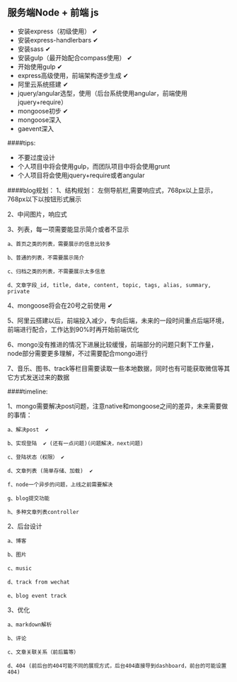## 服务端Node + 前端 js

* 安装express（初级使用） ✔
* 安装express-handlerbars  ✔
* 安装sass  ✔
* 安装gulp（最开始配合compass使用） ✔
* 开始使用gulp  ✔
* express高级使用，前端架构逐步生成  ✔
* 阿里云系统搭建  ✔
* jquery/angular选型，使用（后台系统使用angular，前端使用jquery+require）
* mongoose初步  ✔
* mongoose深入
* gaevent深入



####tips:
* 不要过度设计
* 个人项目中将会使用gulp，而团队项目中将会使用grunt
* 个人项目将会使用jquery+require或者angular

####blog规划：
1、结构规划：
左侧导航栏,需要响应式，768px以上显示，768px以下以按钮形式展示

2、中间图片，响应式

3、列表，每一项需要能显示简介或者不显示

    a、首页之类的列表，需要展示的信息比较多

    b、普通的列表，不需要展示简介

    c、归档之类的列表，不需要展示太多信息

    d、文章字段_id, title, date, content, topic, tags, alias, summary, private


4、mongoose将会在20号之前使用  ✔

5、阿里云搭建以后，前端投入减少，专向后端，未来的一段时间重点后端环境，前端进行配合，工作达到90%时再开始前端优化

6、mongo没有推进的情况下进展比较缓慢，前端部分的问题只剩下工作量，node部分需要更多理解，不过需要配合mongo进行

7、音乐、图书、track等栏目需要读取一些本地数据，同时也有可能获取微信等其它方式发送过来的数据

####timeline:

1、mongo需要解决post问题，注意native和mongoose之间的差异，未来需要做的事情：

    a、解决post  ✔

    b、实现登陆  ✔ (还有一点问题)(问题解决，next问题)

    c、登陆状态（权限） ✔

    d、文章列表 (简单存储、加载)  ✔

    f、node一个异步的问题，上线之前需要解决

    g、blog提交功能

    h、多种文章列表controller

2、后台设计

    a、博客

    b、图片

    c、music

    d、track from wechat

    e、blog event track

3、优化

    a、markdown解析

    b、评论

    c、文章关联关系（前后篇等）

    d、404 (前后台的404可能不同的展现方式，后台404直接导到dashboard，前台的可能设置404)

